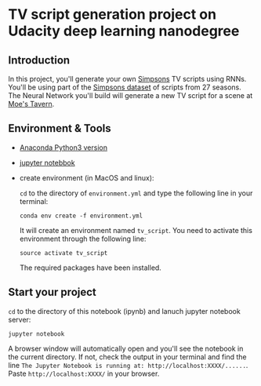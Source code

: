 # TV script generation project on Udacity deep learning nanodegree

## Introduction

In this project, you'll generate your own [Simpsons](https://en.wikipedia.org/wiki/The_Simpsons) TV scripts using RNNs.  You'll be using part of the [Simpsons dataset](https://www.kaggle.com/wcukierski/the-simpsons-by-the-data) of scripts from 27 seasons.  The Neural Network you'll build will generate a new TV script for a scene at [Moe's Tavern](https://simpsonswiki.com/wiki/Moe's_Tavern).

## Environment & Tools

* [Anaconda Python3 version](https://www.anaconda.com/download/#macos) 
* [jupyter notebbok](http://jupyter.org/install)
* create environment (in MacOS and linux):

	`cd` to the directory of `environment.yml` and type the following line in your terminal:
	```
	conda env create -f environment.yml
	```
	It will create an environment named `tv_script`. You need to activate this environment through the following line:
	```
	source activate tv_script
	```
	The required packages have been installed.

## Start your project

`cd` to the directory of this notebook (ipynb) and lanuch jupyter notebook server:
```
jupyter notebook
```
A browser window will automatically open and you'll see the notebook in the current directory. If not, check the output in your terminal and find the line `The Jupyter Notebook is running at: http://localhost:XXXX/......`. Paste `http://localhost:XXXX/` in your browser. 
